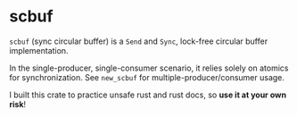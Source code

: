# scbuf
`scbuf` (sync circular buffer) is a `Send` and `Sync`, lock-free circular
buffer implementation.  

In the single-producer, single-consumer scenario, it relies solely on atomics
for synchronization. See `new_scbuf` for multiple-producer/consumer usage.

I built this crate to practice unsafe rust and rust docs, so **use it at your
own risk**!